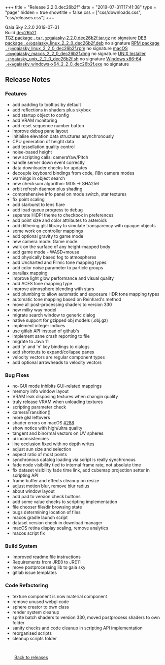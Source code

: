 +++
title = "Release 2.2.0.dec26b2f"
date = "2019-07-31T17:41:38"
type = "page"
hidden = true
showtitle = false
css = ["css/downloads.css", "css/releases.css"]
+++

<div class="download-container">
<div id="download-title">
<i class="gs-mdi-tag"></i>
Gaia Sky <span class="downloads-version">2.2.0</span> 
<time class="downloads-releasedate" datetime="2019-07-31T17:41:38" title="Published: 2019-07-31T17:41:38"><i class="gs-mdi-calendar"></i> 2019-07-31</time>
<div class="downloads-build">Build <a href='https://codeberg.org/gaiasky/gaiasky/commit/dec26b2f' target='_blank'>dec26b2f</a></div></div>
<div class="download-section">
<a href="https://gaia.ari.uni-heidelberg.de/gaiasky/releases/2.2.0.dec26b2f/gaiasky-2.2.0.dec26b2f.tar.gz" class="download-button"><i class="gs-mdi-zip-box icon-button"></i> TGZ package <code>.tar.gz</code><span class="download-sub">gaiasky-2.2.0.dec26b2f.tar.gz</span></a>
<span class="signature">no signature</span>
<a href="https://gaia.ari.uni-heidelberg.de/gaiasky/releases/2.2.0.dec26b2f/gaiasky_linux_2_2_0_dec26b2f.deb" class="download-button"><i class="gs-mdi-debian icon-button"></i> DEB package <code>.deb</code><span class="download-sub">gaiasky_linux_2_2_0_dec26b2f.deb</span></a>
<span class="signature">no signature</span>
<a href="https://gaia.ari.uni-heidelberg.de/gaiasky/releases/2.2.0.dec26b2f/gaiasky_linux_2_2_0_dec26b2f.rpm" class="download-button"><i class="gs-mdi-fedora icon-button"></i> RPM package <code>.rpm</code><span class="download-sub">gaiasky_linux_2_2_0_dec26b2f.rpm</span></a>
<span class="signature">no signature</span>
<a href="https://gaia.ari.uni-heidelberg.de/gaiasky/releases/2.2.0.dec26b2f/gaiasky_macos_2_2_0_dec26b2f.dmg" class="download-button"><i class="gs-fa6-brands-apple icon-button"></i> macOS <code>.dmg</code><span class="download-sub">gaiasky_macos_2_2_0_dec26b2f.dmg</span></a>
<span class="signature">no signature</span>
<a href="https://gaia.ari.uni-heidelberg.de/gaiasky/releases/2.2.0.dec26b2f/gaiasky_unix_2_2_0_dec26b2f.sh" class="download-button"><i class="gs-token-unix icon-button"></i> UNIX Installer <code>.sh</code><span class="download-sub">gaiasky_unix_2_2_0_dec26b2f.sh</span></a>
<span class="signature">no signature</span>
<a href="https://gaia.ari.uni-heidelberg.de/gaiasky/releases/2.2.0.dec26b2f/gaiasky_windows-x64_2_2_0_dec26b2f.exe" class="download-button"><i class="gs-fa6-brands-windows icon-button"></i> Windows x86-64 <code>.exe</code><span class="download-sub">gaiasky_windows-x64_2_2_0_dec26b2f.exe</span></a>
<span class="signature">no signature</span>
</div>
</div>

<section class="release-notes">

# Release Notes

### Features

* add padding to tooltips by default
* add reflections in shaders plus skybox
* add startup object to config
* add VRAM monitoring
* add reset sequence number button
* improve debug pane layout
* initialise elevation data structures asynchronously
* CPU generation of height data
* add tessellation quality control
* noise-based height
* new scripting calls: cameraYaw/Pitch
* handle server down event correctly
* data downloader checks for updates
* decouple keyboard bindings from code, i18n camera modes
* warnings in object search
* new checksum algorithm: MD5 -> SHA256
* orbit refresh daemon plus shading
* comprehensive info panel on mode switch, star textures
* fix point scaling
* add starburst to lens flare
* add load queue progress to debug
* separate HiDPI theme to checkbox in preferences
* add point size and color attributes to asteroids
* add dithering glsl library to simulate transparency with opaque objects
* some work on controller mappings
* add optional gravity to game mode
* new camera mode: Game mode
* walk on the surface of any height-mapped body
* add game mode - WASD+mouse
* add physically based fog to atmospheres
* add Uncharted and Filmic tone mapping types
* add color noise parameter to particle groups
* parallax mapping
* improve light glow performance and visual quality
* add ACES tone mapping type
* improve atmosphere blending with stars
* add plumbing to allow automatic and exposure HDR tone mapping types
* automatic tone mapping based on Reinhard's method
* move all post-processing shaders to version 330
* new milky way model
* migrate search window to generic dialog
* native support for gzipped obj models (.obj.gz)
* implement integer indices
* use gitlab API instead of github's
* implement sane crash reporting to file
* migrate to Java 11
* add 'y' and 'n' key bindings to dialogs
* add shortcuts to expand/collapse panes
* velocity vectors are regular component types
* add optional arrowheads to velocity vectors

### Bug Fixes

* no-GUI mode inhibits GUI-related mappings
* memory info window layout
* VRAM leak disposing textures when changin quality
* truly release VRAM when unloading textures
* scripting parameter check
* cameraTransition()
* more glsl leftovers
* shader errors on macOS [#288](https://gitlab.com/langurmonkey/gaiasky/issues/288)
* show notice with high/ultra quality
* tangent and binormal vectors on UV spheres
* ui inconsistencies
* line occlusion fixed with no depth writes
* adjust sun size and selection
* aspect ratio of most points
* synchronous catalog loading via script is really synchronous
* fade node visibility tied to internal frame rate, not absolute time
* fix dataset visibility fade time link, add cubemap projection setter in scripting API
* frame buffer and effects cleanup on resize
* adjust motion blur, remove blur radius
* about window layout
* add pad to version check buttons
* add some value checks to scripting implementation
* file chooser file/dir browsing state
* bugs determining location of files
* macos gradle launch script
* dataset version check in download manager
* macOS retina display scaling, remove analytics
* macos script fix

### Build System

* Improved readme file instructions
* Requirements from JRE8 to JRE11
* move postprocessing lib to gaia sky
* gitlab issue templates

### Code Refactoring

* texture component is now material component
* remove unused webgl code
* sphere creator to own class
* render system cleanup
* sprite batch shaders to version 330, moved postprocess shaders to own folder
* sanity checks and code cleanup in scripting API implementation
* reorganised scripts
* cleanup scripts folder
</section>


<p class="center-text" style="padding: 30px;"><a href="/downloads/releases"><i class="gs-mdi-arrow-left-bold-circle"></i> Back to releases</a>
</p>
